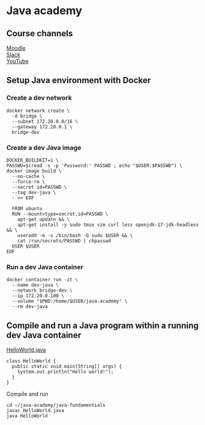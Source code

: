 # Java academy

## Course channels

[Moodle](https://moodle.jug.bg)  
[Slack](https://app.slack.com/client/T04UKPJS1L5/C04U863VBHD)  
[YouTube](https://www.youtube.com/@bgjug)  

## Setup Java environment with Docker

### Create a dev network
```
docker network create \
  -d bridge \
  --subnet 172.20.0.0/16 \
  --gateway 172.20.0.1 \
  bridge-dev
```

### Create a dev Java image
```
DOCKER_BUILDKIT=1 \
PASSWD=$(read -s -p 'Password:' PASSWD ; echo "$USER:$PASSWD") \
docker image build \
  --no-cache \
  --force-rm \
  --secret id=PASSWD \
  --tag dev-java \
  - << EOF

  FROM ubuntu
  RUN --mount=type=secret,id=PASSWD \
    apt-get update && \
    apt-get install -y sudo tmux vim curl less openjdk-17-jdk-headless && \
    useradd -m -s /bin/bash -G sudo $USER && \
    cat /run/secrets/PASSWD | chpasswd
  USER $USER
EOF
```

### Run a dev Java container
```
docker container run -it \
  --name dev-java \
  --network bridge-dev \
  --ip 172.20.0.100 \
  --volume "$PWD:/home/$USER/java-academy" \
  --rm dev-java
```

## Compile and run a Java program within a running dev Java container

[HelloWorld.java](./java-fundamentials/HelloWorld.java)
```
class HelloWorld {
  public static void main(String[] args) {
    System.out.println("Hello world!");
  }
}
```

Compile and run
```
cd ~/java-academy/java-fundamentials
javac HelloWorld.java
java HelloWorld
```
